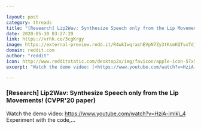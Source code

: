 ```yaml
---

layout: post
category: threads
title: "[Research] Lip2Wav: Synthesize Speech only from the Lip Movements! (CVPR'20 paper)"
date: 2020-05-30 03:27:29
link: https://vrhk.co/3cgKrgy
image: https://external-preview.redd.it/R4wkIwqrashEVpN7Zy3tKsmKQTvxTdja5PKowCa8FaA.jpg?width=480&height=251.308900524&auto=webp&crop=480:251.308900524,smart&s=cd3dfb2695102a523d324653fd117c5c29303d84
domain: reddit.com
author: "reddit"
icon: http://www.redditstatic.com/desktop2x/img/favicon/apple-icon-57x57.png
excerpt: "Watch the demo video: [<https://www.youtube.com/watch?v=HziA-jmlk\_4>](<https://www.youtube.com/watch?v=HziA-jmlk_4>) Experiment with the code,..."

---
```


### [Research] Lip2Wav: Synthesize Speech only from the Lip Movements! (CVPR'20 paper)

Watch the demo video: [<https://www.youtube.com/watch?v=HziA-jmlk\_4>](<https://www.youtube.com/watch?v=HziA-jmlk_4>) Experiment with the code,...